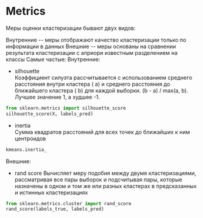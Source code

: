 # Metrics

Меры оценки кластеризации бывают двух видов:

Внутренние -- меры отображают качество кластеризации только по информации в данных
Внешние -- меры основаны на сравнении результата кластеризации с априори известным разделением на классы
Самые частые:
Внутренние:
- silhouette  
Коэффициент силуэта рассчитывается с использованием среднего расстояния внутри кластера ( a) и среднего расстояния до ближайшего кластера ( b) для каждой выборки. (b - a) / max(a, b). Лучшее значение 1, а худшее -1.
```python
from sklearn.metrics import silhouette_score
silhouette_score(X, labels_pred)
```  

- inertia  
 Сумма квадратов расстояний для всех точек до ближайших к ним центроидов
```python
kmeans.inertia_
```  
Внешние:
- rand score
Вычисляет меру подобия между двумя кластеризациями, рассматривая все пары выборок и подсчитывая пары, которые назначены в одном и том же или разных кластерах в предсказанных и истинных кластеризациях
```python
from sklearn.metrics.cluster import rand_score
rand_score(labels_true, labels_pred)
```
